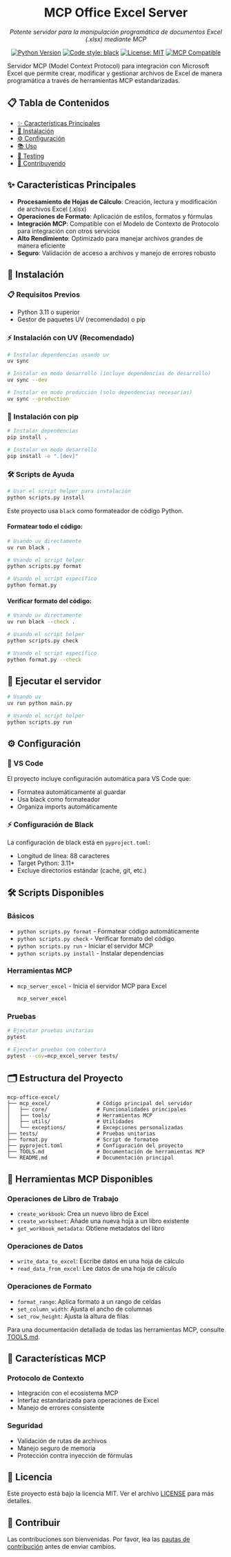 <div align="center">
  <h1> MCP Office Excel Server</h1>
  <p>
    <em>Potente servidor para la manipulación programática de documentos Excel (.xlsx) mediante MCP</em>
  </p>

[![Python Version](https://img.shields.io/badge/python-3.11%2B-blue.svg)](https://www.python.org/downloads/)
[![Code style: black](https://img.shields.io/badge/code%20style-black-000000.svg)](https://github.com/psf/black)
[![License: MIT](https://img.shields.io/badge/License-MIT-yellow.svg)](https://opensource.org/licenses/MIT)
[![MCP Compatible](https://img.shields.io/badge/MCP-Compatible-brightgreen)](https://modelcontextprotocol.io)
</Div>
Servidor MCP (Model Context Protocol) para integración con Microsoft Excel que permite crear, modificar y gestionar archivos de Excel de manera programática a través de herramientas MCP estandarizadas.

## 📋 Tabla de Contenidos

- [✨ Características Principales](#-características-principales)
- [🚀 Instalación](#-instalación)
- [⚙️ Configuración](#️-configuración)
- [📚 Uso](#-uso)
- [🧪 Testing](#-testing)
- [🤝 Contribuyendo](#-contribuyendo)

## ✨ Características Principales

- **Procesamiento de Hojas de Cálculo**: Creación, lectura y modificación de archivos Excel (.xlsx)
- **Operaciones de Formato**: Aplicación de estilos, formatos y fórmulas
- **Integración MCP**: Compatible con el Modelo de Contexto de Protocolo para integración con otros servicios
- **Alto Rendimiento**: Optimizado para manejar archivos grandes de manera eficiente
- **Seguro**: Validación de acceso a archivos y manejo de errores robusto

## 🚀 Instalación

### 📋 Requisitos Previos
- Python 3.11 o superior
- Gestor de paquetes UV (recomendado) o pip

### ⚡ Instalación con UV (Recomendado)

```bash
# Instalar dependencias usando uv
uv sync

# Instalar en modo desarrollo (incluye dependencias de desarrollo)
uv sync --dev

# Instalar en modo producción (solo dependencias necesarias)
uv sync --production
```

### 🐍 Instalación con pip

```bash
# Instalar dependencias
pip install .

# Instalar en modo desarrollo
pip install -e ".[dev]"
```

### 🛠️ Scripts de Ayuda

```bash
# Usar el script helper para instalación
python scripts.py install
```



Este proyecto usa `black` como formateador de código Python.

#### Formatear todo el código:
```bash
# Usando uv directamente
uv run black .

# Usando el script helper
python scripts.py format

# Usando el script específico
python format.py
```

#### Verificar formato del código:
```bash
# Usando uv directamente
uv run black --check .

# Usando el script helper
python scripts.py check

# Usando el script específico
python format.py --check
```

## 🚀 Ejecutar el servidor
```bash
# Usando uv
uv run python main.py

# Usando el script helper
python scripts.py run
```

## ⚙️ Configuración

### 🔧 VS Code
El proyecto incluye configuración automática para VS Code que:
- Formatea automáticamente al guardar
- Usa black como formateador
- Organiza imports automáticamente

### ⚡ Configuración de Black
La configuración de black está en `pyproject.toml`:
- Longitud de línea: 88 caracteres
- Target Python: 3.11+
- Excluye directorios estándar (cache, git, etc.)

## 🛠️ Scripts Disponibles

### Básicos
- `python scripts.py format` - Formatear código automáticamente
- `python scripts.py check` - Verificar formato del código
- `python scripts.py run` - Iniciar el servidor MCP
- `python scripts.py install` - Instalar dependencias

### Herramientas MCP
- `mcp_server_excel` - Inicia el servidor MCP para Excel
  ```bash
  mcp_server_excel
  ```

### Pruebas
```bash
# Ejecutar pruebas unitarias
pytest

# Ejecutar pruebas con cobertura
pytest --cov=mcp_excel_server tests/
```

## 🗂 Estructura del Proyecto

```text
mcp-office-excel/
├── mcp_excel/               # Código principal del servidor
│   ├── core/                # Funcionalidades principales
│   ├── tools/               # Herramientas MCP
│   ├── utils/               # Utilidades
│   └── exceptions/          # Excepciones personalizadas
├── tests/                   # Pruebas unitarias
├── format.py                # Script de formateo
├── pyproject.toml           # Configuración del proyecto
├── TOOLS.md                 # Documentación de herramientas MCP
└── README.md                # Documentación principal
```

## 🔧 Herramientas MCP Disponibles

### Operaciones de Libro de Trabajo
- `create_workbook`: Crea un nuevo libro de Excel
- `create_worksheet`: Añade una nueva hoja a un libro existente
- `get_workbook_metadata`: Obtiene metadatos del libro

### Operaciones de Datos
- `write_data_to_excel`: Escribe datos en una hoja de cálculo
- `read_data_from_excel`: Lee datos de una hoja de cálculo

### Operaciones de Formato
- `format_range`: Aplica formato a un rango de celdas
- `set_column_width`: Ajusta el ancho de columnas
- `set_row_height`: Ajusta la altura de filas

Para una documentación detallada de todas las herramientas MCP, consulte [TOOLS.md](TOOLS.md).

## 🌟 Características MCP

### Protocolo de Contexto
- Integración con el ecosistema MCP
- Interfaz estandarizada para operaciones de Excel
- Manejo de errores consistente

### Seguridad
- Validación de rutas de archivos
- Manejo seguro de memoria
- Protección contra inyección de fórmulas

## 📄 Licencia

Este proyecto está bajo la licencia MIT. Ver el archivo [LICENSE](LICENSE) para más detalles.

## 🤝 Contribuir

Las contribuciones son bienvenidas. Por favor, lea las [pautas de contribución](CONTRIBUTING.md) antes de enviar cambios.

